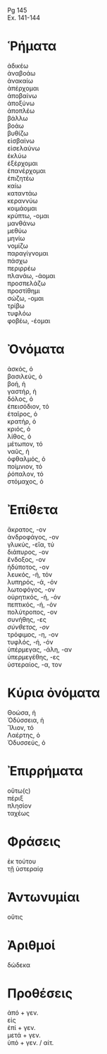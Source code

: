 Pg 145   
Ex. 141-144  
# Ῥήματα  
ἀδικέω  
ἀναβοάω  
ἀνακαίω  
ἀπέρχομαι  
ἀποβαίνω  
ἀποξύνω  
ἀποπλέω  
βάλλω  
βοάω  
βυθίζω  
εἰσβαίνω  
εἰσελαύνω  
ἐκλύω  
ἐξέρχομαι  
ἐπανέρχομαι  
ἐπιζητέω  
καίω  
καταντάω  
κεραννύω  
κοιμάομαι  
κρύπτω, -ομαι  
μανθάνω  
μεθύω  
μηνίω  
νομίζω  
παραγίγνομαι  
πάσχω  
περιρρέω  
πλανάω, -άομαι  
προσπελάζω  
προστίθημι  
σώζω, -ομαι  
τρίβω  
τυφλόω  
φοβέω, -έομαι  
# Ὀνόματα  
ἀσκός, ὁ  
βασιλεύς, ὁ  
βοή, ἡ  
γαστήρ, ἡ  
δόλος, ὁ  
ἐπεισόδιον, τό  
ἑταῖρος, ὁ  
κρατήρ, ὁ  
κριός, ὁ  
λίθος, ὁ  
μέτωπον, τό  
ναῦς, ἡ  
ὀφθαλμός, ὁ  
ποίμνιον, τό  
ῥόπαλον, τό  
στόμαχος, ὁ  
# Ἐπίθετα  
ἄκρατος, -ον  
ἀνδροφάγος, -ον  
γλυκύς, -εἴα, τύ  
διάπυρος, -ον  
ἔνδοξος, -ον  
ἡδύποτος, -ον  
λευκός, -ή, τόν  
λυπηρός, -ά, -όν  
λωτοφόγος, -ον  
οὐρητικός, -ή, -όν  
πεπτικός, -ή, -όν  
πολύτροπος, -ον  
συνήθης, -ες  
_σύνθετος, -ον_  
τρόφιμος, -η, -ον  
τυφλός, -ή, -όν  
ὑπέρμεγας, -άλη, -αν  
ὑπερμεγέθης, -ες  
ὑστεραίος, -α, τον  
# Κύρια ὀνόματα  
Θοώσα, ἡ  
Ὀδύσσεια, ἡ  
Ἴλιον, τό  
Λαέρτης, ὁ  
Ὀδυσσεύς, ὁ  
# Ἐπιρρήματα  
οὕτω(ς)  
πέριξ  
πλησίον  
ταχέως  
# Φράσεις  
ἐκ τούτου  
τῇ ὑστεραίᾳ  
# Ἀντωνυμίαι  
οὔτις  
# Ἀριθμοί  
δώδεκα  
# Προθέσεις  
ἀπό + γεν.  
εἰς  
ἐπί + γεν.  
μετά + γεν.  
ὑπό + γεν. / αἰτ.